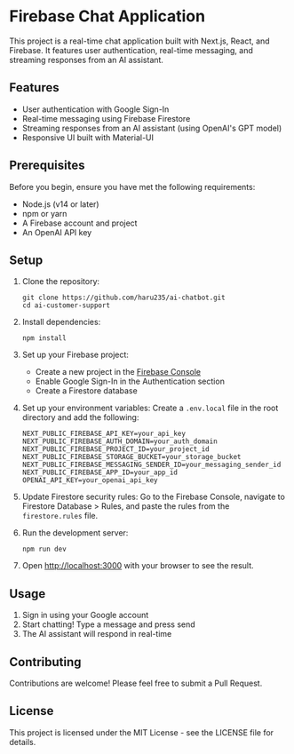 # Firebase Chat Application

This project is a real-time chat application built with Next.js, React, and Firebase. It features user authentication, real-time messaging, and streaming responses from an AI assistant.

## Features

- User authentication with Google Sign-In
- Real-time messaging using Firebase Firestore
- Streaming responses from an AI assistant (using OpenAI's GPT model)
- Responsive UI built with Material-UI

## Prerequisites

Before you begin, ensure you have met the following requirements:

- Node.js (v14 or later)
- npm or yarn
- A Firebase account and project
- An OpenAI API key

## Setup

1. Clone the repository:

   ```
   git clone https://github.com/haru235/ai-chatbot.git
   cd ai-customer-support
   ```

2. Install dependencies:

   ```
   npm install
   ```

3. Set up your Firebase project:

   - Create a new project in the [Firebase Console](https://console.firebase.google.com/)
   - Enable Google Sign-In in the Authentication section
   - Create a Firestore database

4. Set up your environment variables:
   Create a `.env.local` file in the root directory and add the following:

   ```
   NEXT_PUBLIC_FIREBASE_API_KEY=your_api_key
   NEXT_PUBLIC_FIREBASE_AUTH_DOMAIN=your_auth_domain
   NEXT_PUBLIC_FIREBASE_PROJECT_ID=your_project_id
   NEXT_PUBLIC_FIREBASE_STORAGE_BUCKET=your_storage_bucket
   NEXT_PUBLIC_FIREBASE_MESSAGING_SENDER_ID=your_messaging_sender_id
   NEXT_PUBLIC_FIREBASE_APP_ID=your_app_id
   OPENAI_API_KEY=your_openai_api_key
   ```

5. Update Firestore security rules:
   Go to the Firebase Console, navigate to Firestore Database > Rules, and paste the rules from the `firestore.rules` file.

6. Run the development server:

   ```
   npm run dev
   ```

7. Open [http://localhost:3000](http://localhost:3000) with your browser to see the result.

## Usage

1. Sign in using your Google account
2. Start chatting! Type a message and press send
3. The AI assistant will respond in real-time

## Contributing

Contributions are welcome! Please feel free to submit a Pull Request.

## License

This project is licensed under the MIT License - see the LICENSE file for details.
